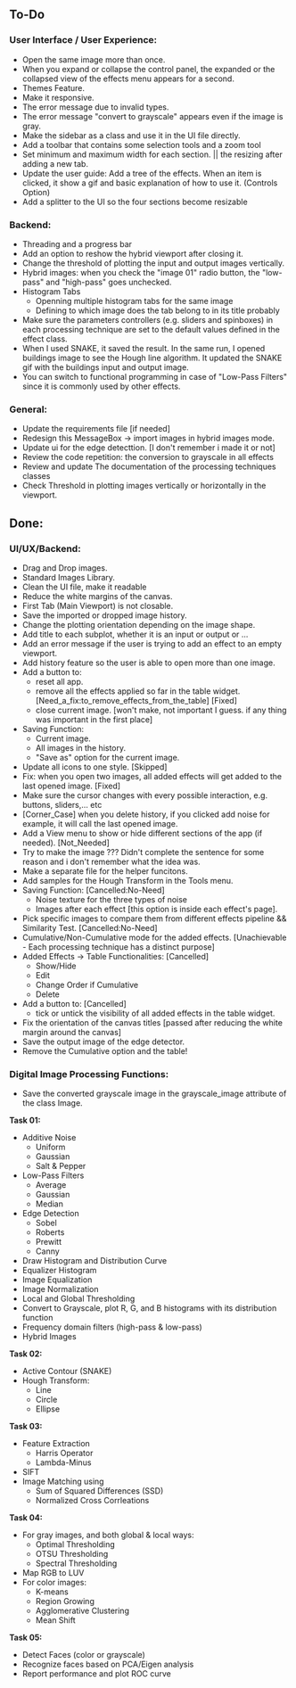 ## To-Do

### User Interface / User Experience:

- Open the same image more than once.
- When you expand or collapse the control panel, the expanded or the collapsed view of the effects menu appears for a second.
- Themes Feature.
- Make it responsive.
- The error message due to invalid types.
- The error message "convert to grayscale" appears even if the image is gray.
- Make the sidebar as a class and use it in the UI file directly.
- Add a toolbar that contains some selection tools and a zoom tool
- Set minimum and maximum width for each section. || the resizing after adding a new tab.
- Update the user guide: Add a tree of the effects. When an item is clicked, it show a gif and basic explanation of how to use it. (Controls Option)
- Add a splitter to the UI so the four sections become resizable

### Backend:

- Threading and a progress bar
- Add an option to reshow the hybrid viewport after closing it.
- Change the threshold of plotting the input and output images vertically.
- Hybrid images: when you check the "image 01" radio button, the "low-pass" and "high-pass" goes unchecked.
- Histogram Tabs
  - Openning multiple histogram tabs for the same image
  - Defining to which image does the tab belong to in its title probably
- Make sure the parameters controllers (e.g. sliders and spinboxes) in each processing technique are set to the default values defined in the effect class.
- When I used SNAKE, it saved the result. In the same run, I opened buildings image to see the Hough line algorithm. It updated the SNAKE gif with the buildings input and output image.
- You can switch to functional programming in case of "Low-Pass Filters" since it is commonly used by other effects.

### General:

- Update the requirements file [if needed]
- Redesign this MessageBox -> import images in hybrid images mode.
- Update ui for the edge detecttion. [I don't remember i made it or not]
- Review the code repetition: the conversion to grayscale in all effects
- Review and update The documentation of the processing techniques classes
- Check Threshold in plotting images vertically or horizontally in the viewport.

## Done:

### UI/UX/Backend:

- Drag and Drop images.
- Standard Images Library.
- Clean the UI file, make it readable
- Reduce the white margins of the canvas.
- First Tab (Main Viewport) is not closable.
- Save the imported or dropped image history.
- Change the plotting orientation depending on the image shape.
- Add title to each subplot, whether it is an input or output or ...
- Add an error message if the user is trying to add an effect to an empty viewport.
- Add history feature so the user is able to open more than one image.
- Add a button to:
  - reset all app.
  - remove all the effects applied so far in the table widget. [Need_a_fix:to_remove_effects_from_the_table] [Fixed]
  - close current image. [won't make, not important I guess. if any thing was important in the first place]
- Saving Function:
  - Current image.
  - All images in the history.
  - "Save as" option for the current image.
- Update all icons to one style. [Skipped]
- Fix: when you open two images, all added effects will get added to the last opened image. [Fixed]
- Make sure the cursor changes with every possible interaction, e.g. buttons, sliders,... etc
- [Corner_Case] when you delete history, if you clicked add noise for example, it will call the last opened image.
- Add a View menu to show or hide different sections of the app (if needed). [Not_Needed]
- Try to make the image ??? Didn't complete the sentence for some reason and i don't remember what the idea was.
- Make a separate file for the helper funcitons.
- Add samples for the Hough Transform in the Tools menu.
- Saving Function: [Cancelled:No-Need]
  - Noise texture for the three types of noise
  - Images after each effect [this option is inside each effect's page].
- Pick specific images to compare them from different effects pipeline && Similarity Test. [Cancelled:No-Need]
- Cumulative/Non-Cumulative mode for the added effects. [Unachievable - Each processing technique has a distinct purpose]
- Added Effects -> Table Functionalities: [Cancelled]
  - Show/Hide
  - Edit
  - Change Order if Cumulative
  - Delete
- Add a button to: [Cancelled]
  - tick or untick the visibility of all added effects in the table widget.
- Fix the orientation of the canvas titles [passed after reducing the white margin around the canvas]
- Save the output image of the edge detector.
- Remove the Cumulative option and the table!

### Digital Image Processing Functions:

- Save the converted grayscale image in the grayscale_image attribute of the class Image.

**Task 01:**

- Additive Noise
  - Uniform
  - Gaussian
  - Salt & Pepper
- Low-Pass Filters
  - Average
  - Gaussian
  - Median
- Edge Detection
  - Sobel
  - Roberts
  - Prewitt
  - Canny
- Draw Histogram and Distribution Curve
- Equalizer Histogram
- Image Equalization
- Image Normalization
- Local and Global Thresholding
- Convert to Grayscale, plot R, G, and B histograms with its distribution function
- Frequency domain filters (high-pass & low-pass)
- Hybrid Images

**Task 02:**

- Active Contour (SNAKE)
- Hough Transform:
  - Line
  - Circle
  - Ellipse

**Task 03:**

- Feature Extraction
  - Harris Operator
  - Lambda-Minus
- SIFT
- Image Matching using
  - Sum of Squared Differences (SSD)
  - Normalized Cross Corrleations

**Task 04:**

- For gray images, and both global & local ways:
  - Optimal Thresholding
  - OTSU Thresholding
  - Spectral Thresholding
- Map RGB to LUV
- For color images:
  - K-means
  - Region Growing
  - Agglomerative Clustering
  - Mean Shift

**Task 05:**

- Detect Faces (color or grayscale)
- Recognize faces based on PCA/Eigen analysis
- Report performance and plot ROC curve
